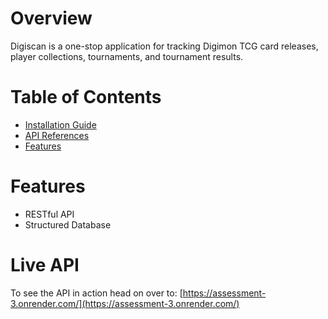 # Overview
Digiscan is a one-stop application for tracking Digimon TCG card releases, player collections, tournaments, and tournament results.

# Table of Contents

- [Installation Guide](https://github.com/macfluffy/Assessment-3/wiki/installation)
- [API References](https://github.com/macfluffy/Assessment-3/wiki/API-References)
- [Features](#-Features)


# Features

- RESTful API 
- Structured Database

# Live API
To see the API in action head on over to: 
[https://assessment-3.onrender.com/](https://assessment-3.onrender.com/)
